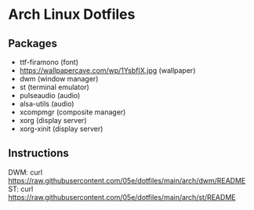 # Arch Linux Dotfiles

## Packages
- ttf-firamono (font)
- https://wallpapercave.com/wp/1YsbfIX.jpg (wallpaper)
- dwm (window manager)
- st (terminal emulator)
- pulseaudio (audio)
- alsa-utils (audio)
- xcompmgr (composite manager)
- xorg (display server)
- xorg-xinit (display server)

## Instructions
DWM: curl https://raw.githubusercontent.com/05e/dotfiles/main/arch/dwm/README
ST: curl https://raw.githubusercontent.com/05e/dotfiles/main/arch/st/README
